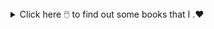 

<details>
  
<summary> Click here 🖱️ to find out some books that I .❤️ </summary>
  
* ⭐Metamorphosis by Franz Kafka 📖 
* ▶️ One of Kafka's best-known works, The Metamorphosis tells the story of salesman Gregor Samsa who wakes one morning to find himself inexplicably transformed into a huge insect     (German ungeheures Ungeziefer, literally "monstrous vermin"), subsequently struggling to adjust to this new condition. 
      
* ⭐Catch 22 by Joseph Heller 📖 
* ▶️Catch-22, satirical novel by American writer Joseph Heller, published in 1961. The work centres on Captain John Yossarian, an American bombardier stationed on a Mediterranean         island during World War II, and chronicles his desperate attempts to stay alive. 
     
* ⭐Crime and Punishment by Fyodor Dostoyevsky 📖 
* ▶️Crime and Punishment focuses on the mental anguish and moral dilemmas of Rodion Raskolnikov, an impoverished ex-student in Saint Petersburg who formulates a plan to kill an     unscrupulous pawnbroker for her money.      
  
</details>
